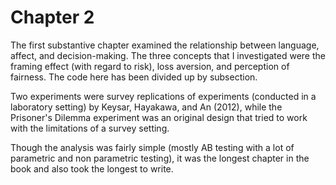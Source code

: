 # Chapter 2

The first substantive chapter examined the relationship between language, affect, and decision-making. The three concepts that I investigated were the framing effect (with regard to risk), loss aversion, and perception of fairness. The code here has been divided up by subsection.

Two experiments were survey replications of experiments (conducted in a laboratory setting) by Keysar, Hayakawa, and An (2012), while the Prisoner's Dilemma experiment was an original design that tried to work with the limitations of a survey setting.

Though the analysis was fairly simple (mostly AB testing with a lot of parametric and non parametric testing), it was the longest chapter in the book and also took the longest to write.